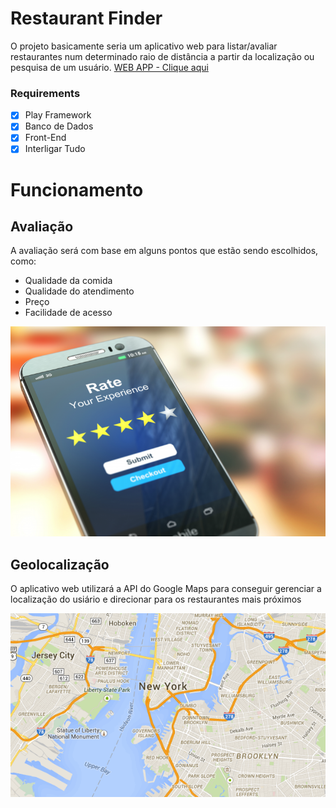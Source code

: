 # Restaurant Finder

O projeto basicamente seria um aplicativo web para listar/avaliar restaurantes num determinado raio de distância a partir da localização ou pesquisa de um usuário.
[WEB APP - Clique aqui](https://verasunb.github.io/PlaceFinder/)


### Requirements
- [X] Play Framework
- [X] Banco de Dados
- [X] Front-End
- [X] Interligar Tudo

# Funcionamento

## Avaliação

A avaliação será com base em alguns pontos que estão sendo escolhidos, como:
- Qualidade da comida
- Qualidade do atendimento
- Preço
- Facilidade de acesso

 ![](images/Ratings.jpeg)


## Geolocalização
 O aplicativo web utilizará a API do Google Maps para conseguir gerenciar a localização do usiário e direcionar para os restaurantes mais próximos
 
 ![](images/Maps.jpeg)
